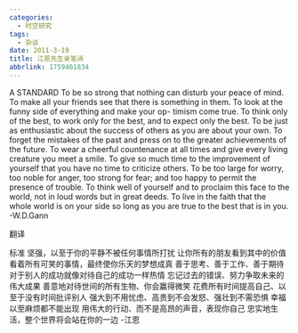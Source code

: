 ```yaml
---
categories:
  - 时空研究
tags:
  - 杂谈
date: 2011-3-19
title: 江恩先生亲笔诗
abbrlink: 1759461834
---
```

A STANDARD 
To be so strong that nothing can disturb your peace of mind. 
To make all your friends see that there is something in them. 
To look at the funny side of everything and make your op- 
timism come true. 
To think only of the best, to work only for the best, and to 
expect only the best. 
To be just as enthusiastic about the success of others as you 
are about your own. 
To forget the mistakes of the past and press on to the greater 
achievements of the future. 
To wear a cheerful countenance at all times and give every 
living creature you meet a smile. 
To give so much time to the improvement of yourself that 
you have no time to criticize others. 
To be too large for worry, too noble for anger, too strong 
for fear; and too happy to permit the presence of 
trouble. 
To think well of yourself and to proclaim this face to the 
world, not in loud words but in great deeds. 
To live in the faith that the whole world is on your side so 
long as you are true to the best that is in you. 
-W.D.Gann  


翻译 


标准 
坚强，以至于你的平静不被任何事情所打扰 
让你所有的朋友看到其中的价值 
看着所有可笑的事情，最终使你乐天的梦想成真 
善于思考、善于工作、善于期待 
对于别人的成功就像对待自己的成功一样热情 
忘记过去的错误、努力争取未来的伟大成果 
善意地对待世间的所有生物、你会赢得微笑 
花费所有时间提高自己、以至于没有时间批评别人 
强大到不用忧虑、高贵到不会发怒、强壮到不需恐惧 
幸福以至麻烦都不能出现 
用伟大的行动、而不是高昂的声音，表现你自己 
忠实地生活，整个世界将会站在你的一边 
-江恩